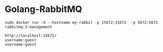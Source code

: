 # Golang-RabbitMQ

    sudo docker run -d --hostname my-rabbit -p 15672:15672  -p 5672:5672 rabbitmq:3-management

    http://localhost:15672/
    username:guest
    username:guest